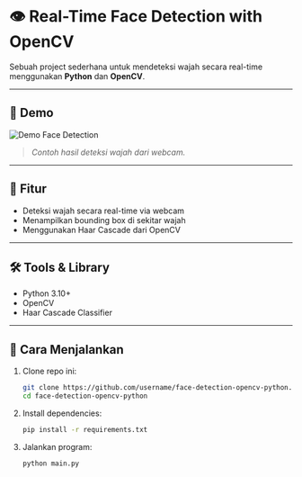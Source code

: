 # 👁️ Real-Time Face Detection with OpenCV

Sebuah project sederhana untuk mendeteksi wajah secara real-time menggunakan **Python** dan **OpenCV**.

---

## 📸 Demo

![Demo Face Detection](https://media.giphy.com/media/3o6Zt481isNVuQI1l6/giphy.gif)  
> *Contoh hasil deteksi wajah dari webcam.*

---

## 🧠 Fitur

- Deteksi wajah secara real-time via webcam
- Menampilkan bounding box di sekitar wajah
- Menggunakan Haar Cascade dari OpenCV

---

## 🛠️ Tools & Library

- Python 3.10+
- OpenCV
- Haar Cascade Classifier

---

## 🧪 Cara Menjalankan

1. Clone repo ini:
   ```bash
   git clone https://github.com/username/face-detection-opencv-python.git
   cd face-detection-opencv-python
   
2. Install dependencies:
   ```bash
   pip install -r requirements.txt
   
3. Jalankan program:
   ```bash
   python main.py
